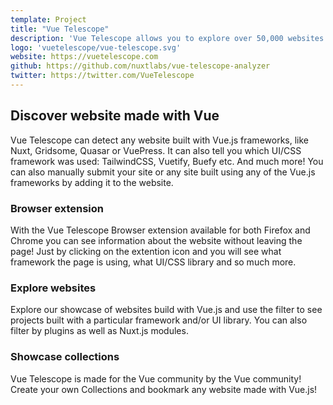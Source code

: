 ```yaml
---
template: Project
title: "Vue Telescope"
description: 'Vue Telescope allows you to explore over 50,000 websites made with VueJS. Crawl the web with its browser extensions to add your websites and register new ones.'
logo: 'vuetelescope/vue-telescope.svg'
website: https://vuetelescope.com
github: https://github.com/nuxtlabs/vue-telescope-analyzer
twitter: https://twitter.com/VueTelescope
---
```


## Discover website made with Vue
Vue Telescope can detect any website built with Vue.js frameworks, like Nuxt, Gridsome, Quasar or VuePress. It can also tell you which UI/CSS framework was used: TailwindCSS, Vuetify, Buefy etc. And much more!
You can also manually submit your site or any site built using any of the Vue.js frameworks by adding it to the website.

### Browser extension
With the Vue Telescope Browser extension available for both Firefox and Chrome you can see information about the website without leaving the page! Just by clicking on the extention icon and you will see what framework the page is using, what UI/CSS library and so much more.


### Explore websites
Explore our showcase of websites build with Vue.js and use the filter to see projects built with a particular framework and/or UI library. You can also filter by plugins as well as Nuxt.js modules.


### Showcase collections
Vue Telescope is made for the Vue community by the Vue community! Create your own Collections and bookmark any website made with Vue.js!

